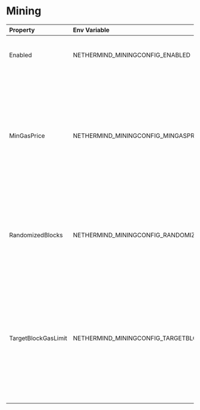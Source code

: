 # Mining



| Property | Env Variable | Description | Default |
| :--- | :--- | :--- | :--- |
| Enabled | NETHERMIND_MININGCONFIG_ENABLED | Defines whether the blocks should be produced. | false |
| MinGasPrice | NETHERMIND_MININGCONFIG_MINGASPRICE | Minimum gas premium for transactions accepted by the block producer. Before EIP1559: Minimum gas price for transactions accepted by the block producer. | 1 |
| RandomizedBlocks | NETHERMIND_MININGCONFIG_RANDOMIZEDBLOCKS | Only used in NethDev. Setting this to true will change the difficulty of the block randomly within the constraints. | false |
| TargetBlockGasLimit | NETHERMIND_MININGCONFIG_TARGETBLOCKGASLIMIT | Block gas limit that the block producer should try to reach in the fastest possible way based on protocol rules. NULL value means that the miner should follow other miners. | null |
